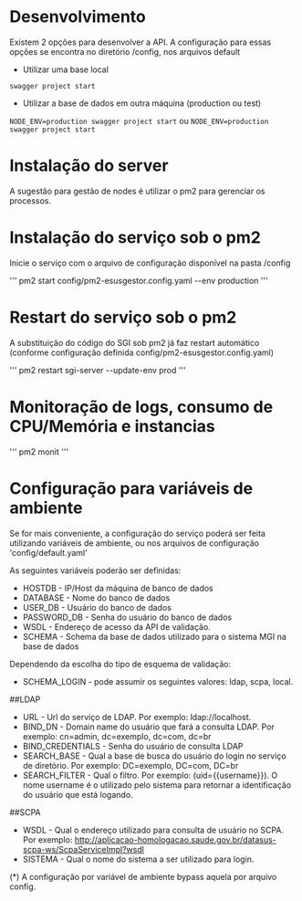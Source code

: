 # Desenvolvimento

Existem 2 opções para desenvolver a API. A configuração para essas opções se encontra no diretório /config, nos arquivos default

*  Utilizar uma base local

 `swagger project start`

*  Utilizar a base de dados em outra máquina (production ou test)

`NODE_ENV=production swagger project start`
 ou
 `NODE_ENV=production swagger project start`

# Instalação do server

A sugestão para gestão de nodes é utilizar o pm2 para gerenciar os processos.

# Instalação do serviço sob o pm2

Inicie o serviço com o arquivo de configuração disponível na pasta /config

'''
pm2 start config/pm2-esusgestor.config.yaml --env production
'''

# Restart do serviço sob o pm2

A substituição do código do SGI sob pm2 já faz restart automático (conforme configuração definida config/pm2-esusgestor.config.yaml)

'''
pm2 restart sgi-server --update-env prod
'''

# Monitoração de logs, consumo de CPU/Memória e instancias

'''
pm2 monit
'''

# Configuração para variáveis de ambiente

Se for mais conveniente, a configuração do serviço poderá ser feita utilizando variáveis de ambiente, ou nos arquivos de configuração 'config/default.yaml'

As seguintes variáveis poderão ser definidas:

* HOSTDB - IP/Host da máquina de banco de dados
* DATABASE - Nome do banco de dados
* USER_DB - Usuário do banco de dados
* PASSWORD_DB - Senha do usuário do banco de dados
* WSDL - Endereço de acesso da API de validação.
* SCHEMA - Schema da base de dados utilizado para o sistema MGI na base de dados

Dependendo da escolha do tipo de esquema de validação:

* SCHEMA_LOGIN - pode assumir os seguintes valores: ldap, scpa, local.

##LDAP

* URL - Url do serviço de LDAP.  Por exemplo: ldap://localhost.
* BIND_DN - Domain name do usuário que fará a consulta LDAP. Por exemplo: cn=admin, dc=exemplo, dc=com, dc=br
* BIND_CREDENTIALS - Senha do usuário de consulta LDAP
* SEARCH_BASE - Qual a base de busca do usuário do login no serviço de diretório. Por exemplo: DC=exemplo, DC=com, DC=br
* SEARCH_FILTER - Qual o filtro. Por exemplo: (uid={{username}}).  O nome username é o utilizado pelo sistema para retornar a identificação do usuário que está logando.

##SCPA

* WSDL - Qual o endereço utilizado para consulta de usuário no SCPA. Por exemplo: http://aplicacao-homologacao.saude.gov.br/datasus-scpa-ws/ScpaServiceImpl?wsdl
* SISTEMA - Qual o nome do sistema a ser utilizado para login.


(*) A configuração por variável de ambiente bypass aquela por arquivo config.
